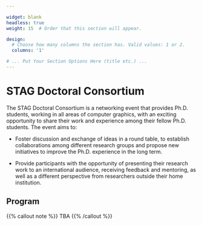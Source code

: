 ```yaml
---

widget: blank
headless: true
weight: 15  # Order that this section will appear.

design:
  # Choose how many columns the section has. Valid values: 1 or 2.
  columns: '1'

# ... Put Your Section Options Here (title etc.) ...
---
```


# STAG Doctoral Consortium

The STAG Doctoral Consortium is a networking event that provides Ph.D. students, working in all areas of computer graphics, with an exciting opportunity to share their work and experience among their fellow Ph.D. students.
The event aims to:

- Foster discussion and exchange of ideas in a round table, to establish  collaborations among different research groups and propose new initiatives to improve the Ph.D. experience in the long term.

- Provide participants with the opportunity of presenting their research work to an international audience, receiving feedback and mentoring, as well as a different perspective from researchers outside their home institution.


## Program

{{% callout note %}}
TBA
{{% /callout %}}

